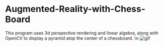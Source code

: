 # Augmented-Reality-with-Chess-Board
This program uses 3d perspective rendering and linear algebra, along with OpenCV to display a pyramid atop the center of a chessboard.
\n
![gif](https://github.com/dev-suri/Augmented-Reality-with-Chess-Board/blob/master/video-1590086774.gif)
